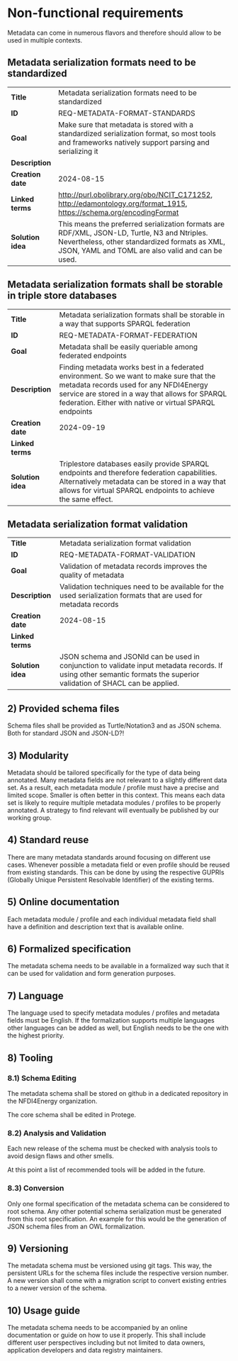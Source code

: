# Non-functional requirements

Metadata can come in numerous flavors and therefore should allow to be used in multiple contexts.

## Metadata serialization formats need to be standardized

|||
|---|---|
|**Title**|Metadata serialization formats need to be standardized|
|**ID**|REQ-METADATA-FORMAT-STANDARDS|
|**Goal**|Make sure that metadata is stored with a standardized serialization format, so most tools and frameworks natively support parsing and serializing it|
|**Description**||
|**Creation date**|2024-08-15|
|**Linked terms**|http://purl.obolibrary.org/obo/NCIT_C171252, http://edamontology.org/format_1915, https://schema.org/encodingFormat|
|**Solution idea**|This means the preferred serialization formats are RDF/XML, JSON-LD, Turtle, N3 and Ntriples. Nevertheless, other standardized formats as XML, JSON, YAML and TOML are also valid and can be used.|

## Metadata serialization formats shall be storable in triple store databases

|||
|---|---|
|**Title**|Metadata serialization formats shall be storable in a way that supports SPARQL federation|
|**ID**|REQ-METADATA-FORMAT-FEDERATION|
|**Goal**|Metadata shall be easily queriable among federated endpoints|
|**Description**|Finding metadata works best in a federated environment. So we want to make sure that the metadata records used for any NFDI4Energy service are stored in a way that allows for SPARQL federation. Either with native or virtual SPARQL endpoints|
|**Creation date**|2024-09-19|
|**Linked terms**||
|**Solution idea**|Triplestore databases easily provide SPARQL endpoints and therefore federation capabilities. Alternatively metadata can be stored in a way that allows for virtual SPARQL endpoints to achieve the same effect.|

## Metadata serialization format validation

|||
|---|---|
|**Title**|Metadata serialization format validation|
|**ID**|REQ-METADATA-FORMAT-VALIDATION|
|**Goal**|Validation of metadata records improves the quality of metadata|
|**Description**|Validation techniques need to be available for the used serialization formats that are used for metadata records|
|**Creation date**|2024-08-15|
|**Linked terms**||
|**Solution idea**|JSON schema and JSONld can be used in conjunction to validate input metadata records. If using other semantic formats the superior validation of SHACL can be applied.|

## 2) Provided schema files

Schema files shall be provided as Turtle/Notation3 and as JSON schema.
Both for standard JSON and JSON-LD?!

## 3) Modularity

Metadata should be tailored specifically for the type of data being annotated.
Many metadata fields are not relevant to a slightly different data set.
As a result, each metadata module / profile must have a precise and limited scope.
Smaller is often better in this context.
This means each data set is likely to require multiple metadata modules / profiles to be properly annotated.
A strategy to find relevant will eventually be published by our working group.

## 4) Standard reuse

There are many metadata standards around focusing on different use cases.
Whenever possible a metadata field or even profile should be reused from existing standards.
This can be done by using the respective GUPRIs (Globally Unique Persistent Resolvable Identifier) of the existing terms.

## 5) Online documentation

Each metadata module / profile and each individual metadata field shall have a definition and description text that is available online.

## 6) Formalized specification

The metadata schema needs to be available in a formalized way such that it can be used for validation and form generation purposes.

## 7) Language

The language used to specify metadata modules / profiles and metadata fields must be English.
If the formalization supports multiple languages other languages can be added as well, but English needs to be the one with the highest priority.

## 8) Tooling

### 8.1) Schema Editing

The metadata schema shall be stored on github in a dedicated repository in the NFDI4Energy organization.

The core schema shall be edited in Protege.

### 8.2) Analysis and Validation

Each new release of the schema must be checked with analysis tools to avoid design flaws and other smells.

At this point a list of recommended tools will be added in the future.

### 8.3) Conversion

Only one formal specification of the metadata schema can be considered to root schema.
Any other potential schema serialization must be generated from this root specification.
An example for this would be the generation of JSON schema files from an OWL formalization.

## 9) Versioning

The metadata schema must be versioned using git tags.
This way, the persistent URLs for the schema files include the respective version number.
A new version shall come with a migration script to convert existing entries to a newer version of the schema.

## 10) Usage guide

The metadata schema needs to be accompanied by an online documentation or guide on how to use it properly.
This shall include different user perspectives including but not limited to data owners, application developers and data registry maintainers.
